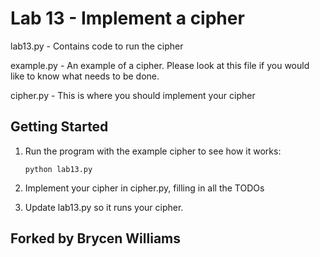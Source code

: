 # Lab 13 - Implement a cipher

lab13.py - Contains code to run the cipher

example.py - An example of a cipher. Please look at this file if you would like to know what needs to be done.

cipher.py - This is where you should implement your cipher


## Getting Started

1. Run the program with the example cipher to see how it works:

    `python lab13.py`

2. Implement your cipher in cipher.py, filling in all the TODOs

3. Update lab13.py so it runs your cipher.

## Forked by Brycen Williams